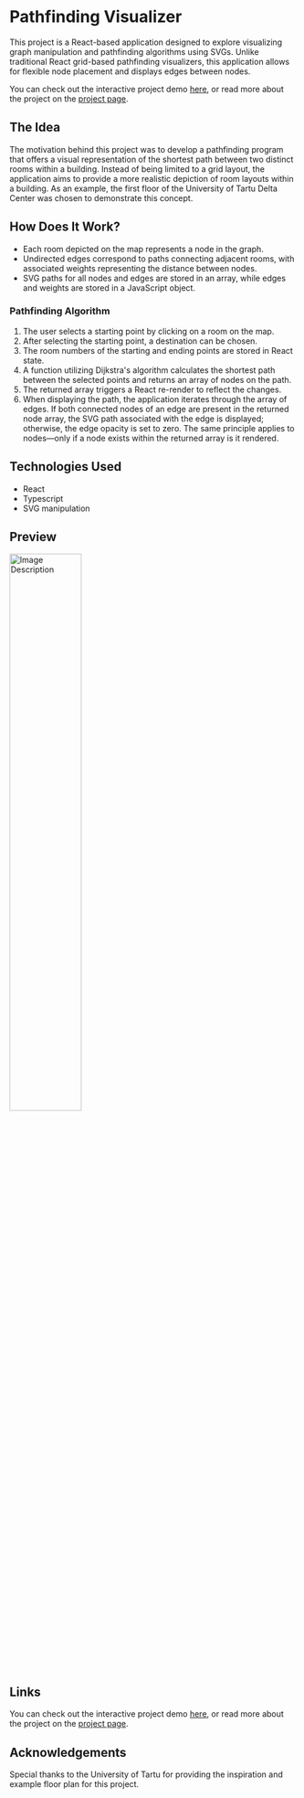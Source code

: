# Pathfinding Visualizer

This project is a React-based application designed to explore visualizing graph manipulation and pathfinding algorithms using SVGs. Unlike traditional React grid-based pathfinding visualizers, this application allows for flexible node placement and displays edges between nodes. 

You can check out the interactive project demo [here](https://indoor-pathfinding.vercel.app/), or read more about the project on the [project page](https://www.daglasaitsen.com/pathfinder).

## The Idea

The motivation behind this project was to develop a pathfinding program that offers a visual representation of the shortest path between two distinct rooms within a building. Instead of being limited to a grid layout, the application aims to provide a more realistic depiction of room layouts within a building. As an example, the first floor of the University of Tartu Delta Center was chosen to demonstrate this concept.

## How Does It Work?

- Each room depicted on the map represents a node in the graph.
- Undirected edges correspond to paths connecting adjacent rooms, with associated weights representing the distance between nodes.
- SVG paths for all nodes and edges are stored in an array, while edges and weights are stored in a JavaScript object.

### Pathfinding Algorithm

1. The user selects a starting point by clicking on a room on the map.
2. After selecting the starting point, a destination can be chosen.
3. The room numbers of the starting and ending points are stored in React state.
4. A function utilizing Dijkstra's algorithm calculates the shortest path between the selected points and returns an array of nodes on the path.
5. The returned array triggers a React re-render to reflect the changes.
6. When displaying the path, the application iterates through the array of edges. If both connected nodes of an edge are present in the returned node array, the SVG path associated with the edge is displayed; otherwise, the edge opacity is set to zero. The same principle applies to nodes—only if a node exists within the returned array is it rendered.

## Technologies Used

- React
- Typescript
- SVG manipulation

## Preview

<img src="https://github.com/d4gl4s/visualizing-react-pathfinding-using-SVGs/assets/91371101/275e4cd5-210f-4ac6-b32a-5cd3e47c7fa1" alt="Image Description" style="width:50%;">



## Links

You can check out the interactive project demo [here](https://indoor-pathfinding.vercel.app/), or read more about the project on the [project page](https://www.daglasaitsen.com/pathfinder).

## Acknowledgements

Special thanks to the University of Tartu for providing the inspiration and example floor plan for this project.
